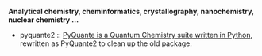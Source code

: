 **Analytical chemistry, cheminformatics, crystallography, nanochemistry, nuclear chemistry ...**


* pyquante2 :: [PyQuante is a Quantum Chemistry suite written in Python](https://github.com/rpmuller/pyquante2/), rewritten as PyQuante2 to clean up the old package.

